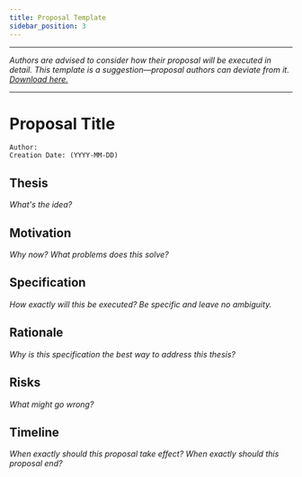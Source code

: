 ```yaml
---
title: Proposal Template
sidebar_position: 3
---
```


---

*Authors are advised to consider how their proposal will be executed in detail. This template is a suggestion—proposal authors can deviate from it. <a href='/downloads/template.md' download>Download here.</a>*

---

# Proposal Title

```
Author:
Creation Date: (YYYY-MM-DD)
```

## Thesis

*What's the idea?*

## Motivation

*Why now? What problems does this solve?*

## Specification

*How exactly will this be executed? Be specific and leave no ambiguity.*

## Rationale

*Why is this specification the best way to address this thesis?*

## Risks

*What might go wrong?*

## Timeline

*When exactly should this proposal take effect? When exactly should this proposal end?*
